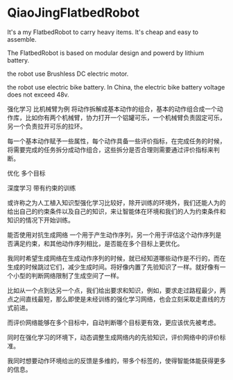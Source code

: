 # QiaoJingFlatbedRobot
It's a my FlatbedRobot to carry heavy items. It's cheap and easy to assemble.

The FlatbedRobot is based on modular design and powerd by lithium battery.  

the robot use Brushless DC electric motor.

the robot use electric bike battery. In China, the electric bike battery voltage does not exceed 48v. 

强化学习 比机械臂为例 将动作拆解成基本动作的组合，基本的动作组合成一个动作库，比如你有两个机械臂，协力打开一个铝罐可乐，一个机械臂负责固定可乐，另一个负责拉开可乐的拉环。

每一个基本动作赋予一些属性，每个动作具备一些评价指标，在完成任务的时候，将需要完成的任务拆分成动作组合，这些拆分是否合理则需要通过评价指标来判断。

优化 多个目标

深度学习 带有约束的训练 

或许称之为人工植入知识型强化学习比较好，除开训练的环境外，我们还能人为的给出自己的约束条件以及自己的知识，来让智能体在环境和我们的人为约束条件和知识的情况下开始训练。

能否使用对抗生成网络 一个用于产生动作序列，另一个用于评估这个动作序列是否满足约束，和其他动作序列相比，是否能在多个目标上更优化。

我同时希望生成网络在生成动作序列的时候，就已经知道哪些动作是不行的，而在生成的时候跳过它们，减少生成时间。将好像内置了先验知识了一样。就好像有一个小型的判断网络限制了生成空间了一样。

比如从一个点到达另一个点，我们给出要求和知识，例如，要求走过路程最少，两点之间直线最短，那么即使是未经训练的强化学习网络，也会立刻采取走直线的方式前进。

而评价网络能够在多个目标中，自动判断哪个目标更有效，更应该优先被考虑。

同时在强化学习的环境下，动态调整生成网络内的先验知识，评价网络中的评价标准。

我同时想要动作环境给出的反馈是多维的，带多个标签的，使得智能体能获得更多的信息。
